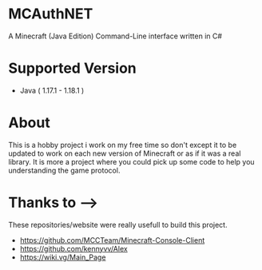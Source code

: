 # MCAuthNET
A Minecraft (Java Edition) Command-Line interface written in C#

# Supported Version
- Java ( 1.17.1 - 1.18.1 )

# About
This is a hobby project i work on my free time so don't except it to be updated to work on each new version of Minecraft or as if it was a real library. It is more a project where you could pick up some code to help you understanding the game protocol.


# Thanks to -->
These repositories/website were really usefull to build this project.

- https://github.com/MCCTeam/Minecraft-Console-Client
- https://github.com/kennyvv/Alex
- https://wiki.vg/Main_Page

